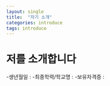 ```yaml
---
layout: single
title:  "자기 소개"
categories: introduce
tags: introduce
---
```

# 저를 소개합니다

-생년월일 : 
-최종학력/학교명 : 
-보유자격증 : 
